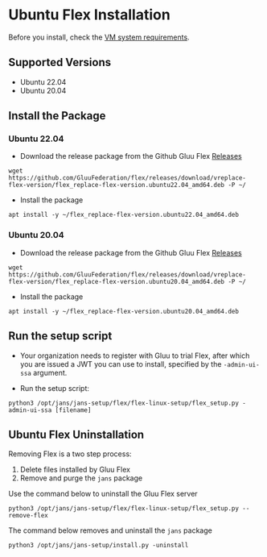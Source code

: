 
# Ubuntu Flex Installation

Before you install, check the [VM system requirements](vm-requirements.md).

## Supported Versions
- Ubuntu 22.04
- Ubuntu 20.04

## Install the Package

### Ubuntu 22.04

- Download the release package from the Github Gluu Flex [Releases](https://github.com/GluuFederation/flex/releases)

```
wget https://github.com/GluuFederation/flex/releases/download/vreplace-flex-version/flex_replace-flex-version.ubuntu22.04_amd64.deb -P ~/
```

- Install the package

```
apt install -y ~/flex_replace-flex-version.ubuntu22.04_amd64.deb
```

### Ubuntu 20.04

- Download the release package from the Github Gluu Flex [Releases](https://github.com/GluuFederation/flex/releases)

```
wget https://github.com/GluuFederation/flex/releases/download/vreplace-flex-version/flex_replace-flex-version.ubuntu20.04_amd64.deb -P ~/
```

- Install the package

```
apt install -y ~/flex_replace-flex-version.ubuntu20.04_amd64.deb
```

## Run the setup script

- Your organization needs to register with Gluu to trial Flex, after which you are issued a JWT you can use to install, specified by the `-admin-ui-ssa` argument.

- Run the setup script:

```
python3 /opt/jans/jans-setup/flex/flex-linux-setup/flex_setup.py -admin-ui-ssa [filename]
```

## Ubuntu Flex Uninstallation

Removing Flex is a two step process:

1. Delete files installed by Gluu Flex
1. Remove and purge the `jans` package

Use the command below to uninstall the Gluu Flex server

```
python3 /opt/jans/jans-setup/flex/flex-linux-setup/flex_setup.py --remove-flex
```

<!-- I need to add the output when command is run. -->


The command below removes and uninstall the `jans` package

```
python3 /opt/jans/jans-setup/install.py -uninstall

```

<!-- I need to add the output when command is run. -->
